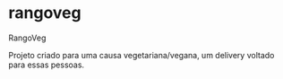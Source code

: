# rangoveg

RangoVeg

Projeto criado para uma causa vegetariana/vegana, um delivery voltado para essas pessoas.
